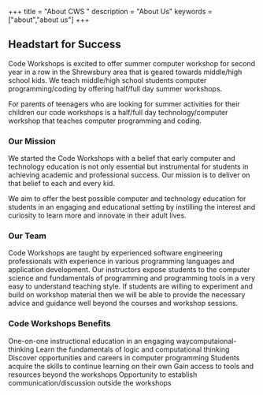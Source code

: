 +++
title = "About CWS "
description = "About Us"
keywords = ["about","about us"]
+++

## Headstart for Success

Code Workshops is excited to offer summer computer workshop for second year in a row in the Shrewsbury area that is geared towards middle/high school kids. We teach middle/high school students computer programming/coding by offering half/full day summer workshops.

For parents of teenagers who are looking for summer activities for their children our code workshops is a half/full day technology/computer workshop that teaches computer programming and coding.

### Our Mission

We started the Code Workshops with a belief that early computer and technology education is not only essential but instrumental for students in achieving academic and professional success. Our mission is to deliver on that belief to each and every kid.

We aim to offer the best possible computer and technology education for students in an engaging and educational setting by instilling the interest and curiosity to learn more and innovate in their adult lives.

### Our Team

Code Workshops are taught by experienced software engineering professionals with experience in various programming languages and application development. Our instructors expose students to the computer science and fundamentals of programming and programming tools in a very easy to understand teaching style. If students are willing to experiment and build on workshop material then we will be able to provide the necessary advice and guidance well beyond the courses and workshop sessions.


### Code Workshops Benefits

One-on-one instructional education in an engaging waycomputaional-thinking
Learn the fundamentals of logic and computational thinking
Discover opportunities and careers in computer programming
Students acquire the skills to continue learning on their own
Gain access to tools and resources beyond the workshops
Opportunity to establish communication/discussion outside the workshops
